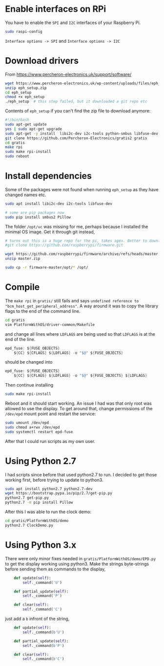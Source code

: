 # Enable interfaces on RPi

You have to enable the `SPI` and `I2C` interfaces of your Raspberry Pi.

```bash
sudo raspi-config
```

`Interface options -> SPI` and `Interface options -> I2C`

# Download drivers

From https://www.percheron-electronics.uk/support/software/

```bash
wget https://www.percheron-electronics.uk/wp-content/uploads/files/eph_setup.zip
unzip eph_setup.zip
cd eph_setup
chmod +x eph_setup
./eph_setup  # this step failed, but it downloaded a git repo etc
```

Contents of `eph_setup` if you can't find the zip file to download anymore:

```bash
#!/bin/bash
sudo apt-get update
yes | sudo apt-get upgrade
sudo apt-get -y install  libi2c-dev i2c-tools python-smbus libfuse-dev python-pil
git clone https://github.com/Percheron-Electronics/gratis2 gratis
cd gratis
make rpi
sudo make rpi-install
sudo reboot
```

# Install dependencies

Some of the packages were not found when running `eph_setup` as they have changed names etc.

```bash
sudo apt install libi2c-dev i2c-tools libfuse-dev

# some are pip packages now
sudo pip install smbus2 Pillow
```

The folder `/opt/vc` was missing for me, perhaps because I installed the minimal OS image. Get it through git instead,

```bash
# turns out this is a huge repo for the pi, takes ages. Better to download the code as a zip and extract it.
#git clone https://github.com/raspberrypi/firmware.git

wget https://github.com/raspberrypi/firmware/archive/refs/heads/master.zip
unzip master.zip

sudo cp -r firmware-master/opt/* /opt/
```


# Compile

The `make rpi` in `gratis/` still fails and says `undefined reference to "bcm_host_get_peripheral_address"`. A way around it was to copy the library flags to the end of the command line.

```bash
cd gratis
vim PlatformWithOS/driver-common/Makefile
```

and change all lines where `LDFLAGS` are being used so that `LDFLAGS` is at the end of the line.

```c
epd_fuse: ${FUSE_OBJECTS}
    ${CC} ${CFLAGS} ${LDFLAGS} -o "$@" ${FUSE_OBJECTS}
```

should be changed into

```c
epd_fuse: ${FUSE_OBJECTS}
    ${CC} ${CFLAGS} ${LDFLAGS} -o "$@" ${FUSE_OBJECTS} ${LDFLAGS}
```

Then continue installing

```bash
sudo make rpi-install
```


Reboot and it should start working. An issue I had was that only root was allowed to use the display. To get around that, change permissions of the `/dev/epd` mount point and restart the service:

```bash
sudo umount /dev/epd
sudo chmod a+rwx /dev/epd
sudo systemctl restart epd-fuse
```

After that I could run scripts as my own user.


# Using Python 2.7

I had scripts since before that used python2.7 to run. I decided to get those working first, before trying to update to python3.

```bash
sudo apt install python2.7 python2.7-dev
wget https://bootstrap.pypa.io/pip/2.7/get-pip.py
python2.7 get-pip.py
python2.7 -m pip install Pillow
```

After this I was able to run the clock demo:

```bash
cd gratis/PlatformWithOS/demo
python2.7 ClockDemo.py
```



# Using Python 3.x

There were only minor fixes needed in `gratis/PlatformWithOS/demo/EPD.py` to get the display working using python3. Make the strings byte-strings before sending them as commands to the display,

```python
    def update(self):
        self._command('U')

    def partial_update(self):
        self._command('P')

    def clear(self):
        self._command('C')
```

just add a `b` infront of the string,

```python
    def update(self):
        self._command(b'U')

    def partial_update(self):
        self._command(b'P')

    def clear(self):
        self._command(b'C')
```
